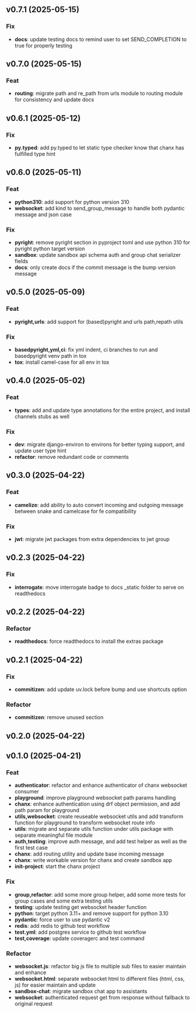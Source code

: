 ## v0.7.1 (2025-05-15)

### Fix

- **docs**: update testing docs to remind user to set SEND_COMPLETION to true for properly testing

## v0.7.0 (2025-05-15)

### Feat

- **routing**: migrate path and re_path from urls module to routing module for consistency and update docs

## v0.6.1 (2025-05-12)

### Fix

- **py.typed**: add py.typed to let static type checker know that chanx has fulfilled type hint

## v0.6.0 (2025-05-11)

### Feat

- **python310**: add support for python version 310
- **websocket**: add kind to send_group_message to handle both pydantic message and json case

### Fix

- **pyright**: remove pyright section in pyproject toml and use python 310 for pyright python target version
- **sandbox**: update sandbox api schema auth and group chat serializer fields
- **docs**: only create docs if the commit message is the bump version message

## v0.5.0 (2025-05-09)

### Feat

- **pyright,urls**: add support for (based)pyright and urls path,repath utils

### Fix

- **basedpyright,yml,ci**: fix yml indent, ci branches to run and basedpyright venv path in tox
- **tox**: install camel-case for all env in tox

## v0.4.0 (2025-05-02)

### Feat

- **types**: add and update type annotations for the entire project, and install channels stubs as well

### Fix

- **dev**: migrate django-environ to environs for better typing support, and update user type hint
- **refactor**: remove redundant code or comments

## v0.3.0 (2025-04-22)

### Feat

- **camelize**: add ability to auto convert incoming and outgoing message between snake and camelcase for fe compatibility

### Fix

- **jwt**: migrate jwt packages from extra dependencies to jwt group

## v0.2.3 (2025-04-22)

### Fix

- **interrogate**: move interrogate badge to docs _static folder to serve on readthedocs

## v0.2.2 (2025-04-22)

### Refactor

- **readthedocs**: force readthedocs to install the extras package

## v0.2.1 (2025-04-22)

### Fix

- **commitizen**: add update uv.lock before bump and use shortcuts option

### Refactor

- **commitizen**: remove unused section

## v0.2.0 (2025-04-22)

## v0.1.0 (2025-04-21)

### Feat

- **authenticator**: refactor and enhance authenticator of chanx websocket consumer
- **playground**: improve playground websocket path params handling
- **chanx**: enhance authentication using drf object permission, and add path param for playground
- **utils,websocket**: create reuseable websocket utils and add transform function for playground to transform websocket route info
- **utils**: migrate and separate utils function under utils package with separate meaningful file module
- **auth,testing**: improve auth message, and add test helper as well as the first test case
- **chanx**: add routing utility and update base incoming message
- **chanx**: write workable version for chanx and create sandbox app
- **init-project**: start the chanx project

### Fix

- **group,refactor**: add some more group helper, add some more tests for group cases and some extra testing utils
- **testing**: update testing get websocket header function
- **python**: target python 3.11+ and remove support for python 3.10
- **pydantic**: force user to use pydantic v2
- **redis**: add redis to github test workflow
- **test.yml**: add postgres service to github test workflow
- **test,coverage**: update coveragerc and test command

### Refactor

- **websocket.js**: refactor big js file to multiple sub files to easier maintain and enhance
- **websocket.html**: separate websocket html to different files (html, css, js) for easier maintain and update
- **sandbox-chat**: migrate sandbox chat app to assistants
- **websocket**: authenticated request get from response without fallback to original request
